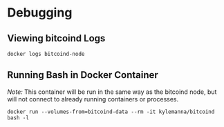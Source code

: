 # Debugging

## Viewing bitcoind Logs

    docker logs bitcoind-node


## Running Bash in Docker Container

*Note:* This container will be run in the same way as the bitcoind node, but will not connect to already running containers or processes.

    docker run --volumes-from=bitcoind-data --rm -it kylemanna/bitcoind bash -l
